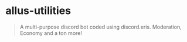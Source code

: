 # allus-utilities
> A multi-purpose discord bot coded using discord.eris. Moderation, Economy and a ton more!

